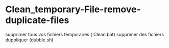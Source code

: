 # Clean_temporary-File-remove-duplicate-files
supprimer tous vos fichiers temporaires ( Clean.bat) 
supprimer des fichiers duppliquer (dubble.sh) 
